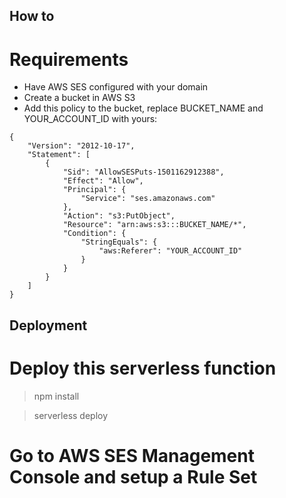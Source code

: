 ## How to

# Requirements

 - Have AWS SES configured with your domain
 - Create a bucket in AWS S3
 - Add this policy to the bucket, replace BUCKET_NAME and YOUR_ACCOUNT_ID with yours:

```
{
    "Version": "2012-10-17",
    "Statement": [
        {
            "Sid": "AllowSESPuts-1501162912388",
            "Effect": "Allow",
            "Principal": {
                "Service": "ses.amazonaws.com"
            },
            "Action": "s3:PutObject",
            "Resource": "arn:aws:s3:::BUCKET_NAME/*",
            "Condition": {
                "StringEquals": {
                    "aws:Referer": "YOUR_ACCOUNT_ID"
                }
            }
        }
    ]
}
```

## Deployment

# Deploy this serverless function 

 > npm install
 
 > serverless deploy

# Go to AWS SES Management Console and setup a Rule Set 
